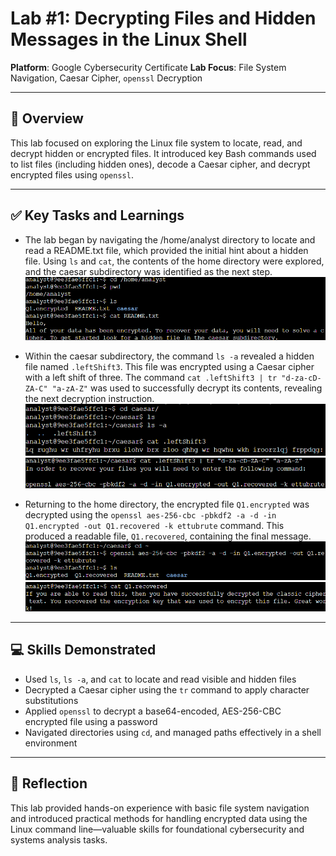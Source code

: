 # Lab #1: Decrypting Files and Hidden Messages in the Linux Shell

**Platform**: Google Cybersecurity Certificate
**Lab Focus**: File System Navigation, Caesar Cipher, `openssl` Decryption

---

## 🧠 Overview

This lab focused on exploring the Linux file system to locate, read, and decrypt hidden or encrypted files. It introduced key Bash commands used to list files (including hidden ones), decode a Caesar cipher, and decrypt encrypted files using `openssl`.

---

## ✅ Key Tasks and Learnings

- The lab began by navigating the /home/analyst directory to locate and read a README.txt file, which provided the initial hint about a hidden file. Using `ls` and `cat`, the contents of the home directory were explored, and the caesar subdirectory was identified as the next step.
  ![Locate README](../../images/encryption_lab1_readme.png)

- Within the caesar subdirectory, the command `ls -a` revealed a hidden file named `.leftShift3`. This file was encrypted using a Caesar cipher with a left shift of three. The command `cat .leftShift3 | tr "d-za-cD-ZA-C" "a-zA-Z"` was used to successfully decrypt its contents, revealing the next decryption instruction.
  ![Caesar Cipher Decryption](../../images/encryption_lab1_caesar_shift1.png)
![Caesar Cipher Decryption](../../images/encryption_lab1_caesar_shift2.png)

- Returning to the home directory, the encrypted file `Q1.encrypted` was decrypted using the `openssl aes-256-cbc -pbkdf2 -a -d -in Q1.encrypted -out Q1.recovered -k ettubrute` command. This produced a readable file, `Q1.recovered`, containing the final message.
  ![OpenSSL Decryption](../../images/encryption_lab1_openssl1.png)
![OpenSSL Decryption](../../images/encryption_lab1_openssl2.png)

---

## 💻 Skills Demonstrated

* Used `ls`, `ls -a`, and `cat` to locate and read visible and hidden files
* Decrypted a Caesar cipher using the `tr` command to apply character substitutions
* Applied `openssl` to decrypt a base64-encoded, AES-256-CBC encrypted file using a password
* Navigated directories using `cd`, and managed paths effectively in a shell environment

---

## 🔁 Reflection

This lab provided hands-on experience with basic file system navigation and introduced practical methods for handling encrypted data using the Linux command line—valuable skills for foundational cybersecurity and systems analysis tasks.
